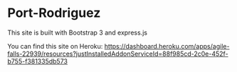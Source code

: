 # Port-Rodriguez


This site is built with Bootstrap 3 and express.js

You can find this site on Heroku: https://dashboard.heroku.com/apps/agile-falls-22939/resources?justInstalledAddonServiceId=88f985cd-2c0e-452f-b755-f381335db573
